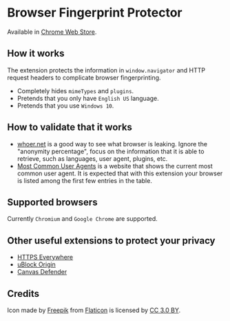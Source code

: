 # Browser Fingerprint Protector

Available in [Chrome Web Store](https://chrome.google.com/webstore/detail/browser-fingerprint-prote/kcklikpoajnpdpjgamjfepagpdkhahpn).

## How it works

The extension protects the information in `window.navigator` and HTTP request headers to complicate browser fingerprinting.

* Completely hides `mimeTypes` and `plugins`.
* Pretends that you only have `English US` language.
* Pretends that you use `Windows 10`.

## How to validate that it works

* [whoer.net](https://whoer.net/) is a good way to see what browser is leaking. Ignore the "anonymity percentage", focus on the information that it is able to retrieve, such as languages, user agent, plugins, etc.
* [Most Common User Agents](https://techblog.willshouse.com/2012/01/03/most-common-user-agents/) is a website that shows the current most common user agent. It is expected that with this extension your browser is listed among the first few entries in the table.

## Supported browsers

Currently `Chromium` and `Google Chrome` are supported.

## Other useful extensions to protect your privacy

* [HTTPS Everywhere](https://chrome.google.com/webstore/detail/https-everywhere/gcbommkclmclpchllfjekcdonpmejbdp?utm_source=chrome-app-launcher-info-dialog)
* [uBlock Origin](https://chrome.google.com/webstore/detail/ublock-origin/cjpalhdlnbpafiamejdnhcphjbkeiagm?utm_source=chrome-app-launcher-info-dialog)
* [Canvas Defender](https://chrome.google.com/webstore/detail/canvas-defender/obdbgnebcljmgkoljcdddaopadkifnpm?utm_source=chrome-app-launcher-info-dialog)

## Credits

Icon made by [Freepik](http://www.freepik.com) from [Flaticon](https://www.flaticon.com/) is licensed by [CC 3.0 BY](http://creativecommons.org/licenses/by/3.0/).

